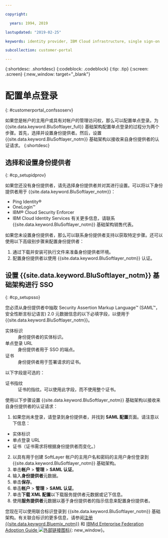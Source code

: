 ```yaml
---

copyright:

  years: 1994, 2019

lastupdated: "2019-02-25"

keywords: identity provider, IBM Cloud infrastructure, single sign-on  

subcollection: customer-portal

---
```


{:shortdesc: .shortdesc}
{:codeblock: .codeblock}
{:tip: .tip}
{:screen: .screen}
{:new_window: target="_blank"}


# 配置单点登录
{: #customerportal_confssoserv}

如果您是帐户的主用户或具有对帐户的管理访问权，那么可以配置单点登录。为 {{site.data.keyword.BluSoftlayer_full}} 基础架构配置单点登录的过程分为两个步骤。首先，选择并设置身份提供者。然后，设置 {{site.data.keyword.BluSoftlayer_notm}} 基础架构以接收来自身份提供者的认证请求。
{:shortdesc}

## 选择和设置身份提供者
{: #cp_setupidprov}

如果您还没有身份提供者，请先选择身份提供者并对其进行设置。可以将以下身份提供者用于 {{site.data.keyword.BluSoftlayer_notm}}：
* Ping Identity&reg;
* OneLogin&trade;
* IBM&reg; Cloud Security Enforcer
* IBM Cloud Identity Services
有关更多信息，请联系 {{site.data.keyword.BluSoftlayer_notm}} 基础架构销售代表。

如果您未设置身份提供者，那么可以联系身份提供者支持以获取特定步骤。还可以使用以下高级别步骤来配置身份提供者：
1. 通过下载并安装可执行文件来准备身份提供者环境。
2. 配置身份提供者以使用 {{site.data.keyword.BluSoftlayer_notm}} 认证。

## 设置 {{site.data.keyword.BluSoftlayer_notm}} 基础架构进行 SSO
{: #cp_setupsso}

您必须从身份提供者中抽取 Security Assertion Markup Language&trade; (SAML&trade;，安全性断言标记语言) 2.0 元数据信息的以下必填字段，以便用于 {{site.data.keyword.BluSoftlayer_notm}}。
<dl>
<dt>实体标识</dt>
<dd>身份提供者的实体标识。</dd>
<dt>单点登录 URL</dt>
<dd>身份提供者用于 SSO 的端点。</dd>
<dt>证书</dt>
<dd>身份提供者用于签署请求的证书。</dd>
</dl>

以下字段是可选的：
<dl>
<dt>证书指纹</dt>
<dd>证书的指纹。可以使用此字段，而不使用整个证书。</dd>
</dl>

使用以下步骤设置 {{site.data.keyword.BluSoftlayer_notm}} 基础架构以接收来自身份提供者的认证请求：
1. 如果您尚未登录，请登录到身份提供者，并找到 **SAML 配置**页面。请注意以下信息：
  * 实体标识
  * 单点登录 URL
  * 证书（证书需求将根据身份提供者而变化。）
2. 以具有用于创建 SoftLayer 帐户的主用户名和密码的主用户身份登录到 {{site.data.keyword.BluSoftlayer_notm}} 基础架构。
3. 单击**帐户** > **管理** > **SAML 认证**。
4. 输入**身份提供者**元数据。
5. 单击**保存**。
6. 单击**帐户** > **管理** > **SAML 认证**。
7. 单击**下载 XML 配置**以下载服务提供者元数据或记下信息。
8. 使用**服务提供者**元数据以基于身份提供者的指示信息来配置身份提供者。  

您现在可以使用联合标识登录到 {{site.data.keyword.BluSoftlayer_notm}} 基础架构。有关联合标识的更多信息，请参阅[注册 {{site.data.keyword.Bluemix_notm}}](/docs/account/adminpublic.html) 和 [IBMid Enterprise Federation Adoption Guide ![外部链接图标](../icons/launch-glyph.svg)](https://ibm.box.com/v/IBMid-Federation-Guide){: new_window}。
